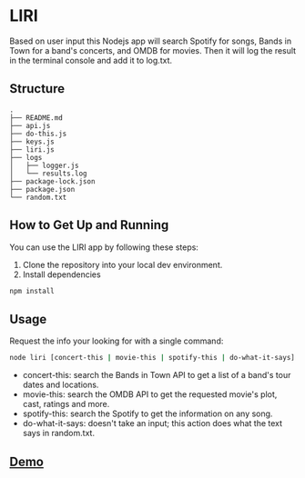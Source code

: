 # LIRI
Based on user input this Nodejs app will search Spotify for songs, Bands in Town for a band's concerts, and OMDB for movies. Then it will log the result in the terminal console and add it to log.txt.

## Structure
```
.
├── README.md
├── api.js
├── do-this.js
├── keys.js
├── liri.js
├── logs
│   ├── logger.js
│   └── results.log
├── package-lock.json
├── package.json
└── random.txt                                                                                                       
```

## How to Get Up and Running
You can use the LIRI app by following these steps:

1. Clone the repository into your local dev environment.
2. Install dependencies
```sh
npm install
```

## Usage
Request the info your looking for with a single command:
```sh
node liri [concert-this | movie-this | spotify-this | do-what-it-says] query
```
- concert-this: search the Bands in Town API to get a list of a band's tour dates and locations.
- movie-this: search the OMDB API to get the requested movie's plot, cast, ratings and more.
- spotify-this: search the Spotify to get the information on any song.
- do-what-it-says: doesn't take an input; this action does what the text says in random.txt.

## [Demo](https://drive.google.com/file/d/1BpBmcQp5zGcKZ1d2F4hRHvdDB61se7zp/view?usp=sharing)
